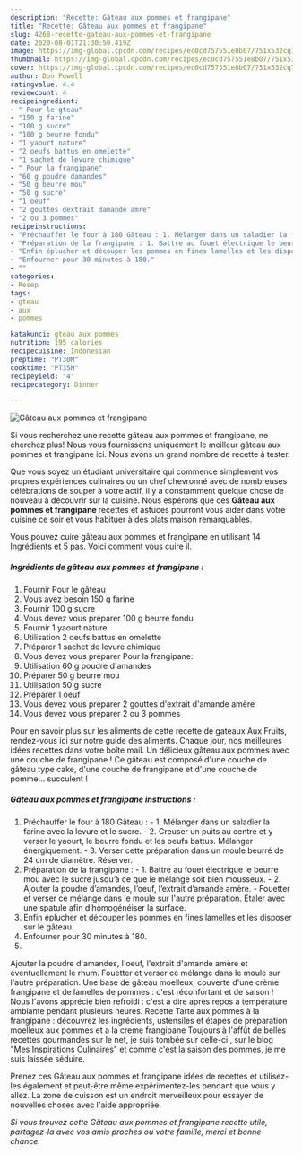 ```yaml
---
description: "Recette: Gâteau aux pommes et frangipane"
title: "Recette: Gâteau aux pommes et frangipane"
slug: 4268-recette-gateau-aux-pommes-et-frangipane
date: 2020-08-01T21:30:50.419Z
image: https://img-global.cpcdn.com/recipes/ec0cd757551e8b07/751x532cq70/gateau-aux-pommes-et-frangipane-photo-principale-de-la-recette.jpg
thumbnail: https://img-global.cpcdn.com/recipes/ec0cd757551e8b07/751x532cq70/gateau-aux-pommes-et-frangipane-photo-principale-de-la-recette.jpg
cover: https://img-global.cpcdn.com/recipes/ec0cd757551e8b07/751x532cq70/gateau-aux-pommes-et-frangipane-photo-principale-de-la-recette.jpg
author: Don Powell
ratingvalue: 4.4
reviewcount: 4
recipeingredient:
- " Pour le gteau"
- "150 g farine"
- "100 g sucre"
- "100 g beurre fondu"
- "1 yaourt nature"
- "2 oeufs battus en omelette"
- "1 sachet de levure chimique"
- " Pour la frangipane"
- "60 g poudre damandes"
- "50 g beurre mou"
- "50 g sucre"
- "1 oeuf"
- "2 gouttes dextrait damande amre"
- "2 ou 3 pommes"
recipeinstructions:
- "Préchauffer le four à 180 Gâteau : 1. Mélanger dans un saladier la farine avec la levure et le sucre. 2. Creuser un puits au centre et y verser le yaourt, le beurre fondu et les oeufs battus. Mélanger énergiquement. 3. Verser cette préparation dans un moule beurré de 24 cm de diamètre. Réserver."
- "Préparation de la frangipane : 1. Battre au fouet électrique le beurre mou avec le sucre jusqu’à ce que le mélange soit bien mousseux. 2. Ajouter la poudre d’amandes, l’oeuf, l’extrait d’amande amère. Fouetter et verser ce mélange dans le moule sur l&#39;autre préparation. Etaler avec une spatule afin d’homogénéiser la surface."
- "Enfin éplucher et découper les pommes en fines lamelles et les disposer sur le gâteau."
- "Enfourner pour 30 minutes à 180."
- ""
categories:
- Resep
tags:
- gteau
- aux
- pommes

katakunci: gteau aux pommes 
nutrition: 195 calories
recipecuisine: Indonesian
preptime: "PT30M"
cooktime: "PT35M"
recipeyield: "4"
recipecategory: Dinner

---
```



![Gâteau aux pommes et frangipane](https://img-global.cpcdn.com/recipes/ec0cd757551e8b07/751x532cq70/gateau-aux-pommes-et-frangipane-photo-principale-de-la-recette.jpg)

Si vous recherchez une recette gâteau aux pommes et frangipane, ne cherchez plus! Nous vous fournissons uniquement le meilleur gâteau aux pommes et frangipane ici. Nous avons un grand nombre de recette à tester.

Que vous soyez un étudiant universitaire qui commence simplement vos propres expériences culinaires ou un chef chevronné avec de nombreuses célébrations de souper à votre actif, il y a constamment quelque chose de nouveau à découvrir sur la cuisine. Nous espérons que ces <strong> Gâteau aux pommes et frangipane </strong> recettes et astuces pourront vous aider dans votre cuisine ce soir et vous habituer à des plats maison remarquables.

<!--inarticleads1-->

Vous pouvez cuire gâteau aux pommes et frangipane en utilisant 14 Ingrédients et 5 pas. Voici comment vous cuire il.

##### Ingrédients de gâteau aux pommes et frangipane :

1. Fournir  Pour le gâteau
1. Vous avez besoin 150 g farine
1. Fournir 100 g sucre
1. Vous devez vous préparer 100 g beurre fondu
1. Fournir 1 yaourt nature
1. Utilisation 2 oeufs battus en omelette
1. Préparer 1 sachet de levure chimique
1. Vous devez vous préparer  Pour la frangipane:
1. Utilisation 60 g poudre d&#39;amandes
1. Préparer 50 g beurre mou
1. Utilisation 50 g sucre
1. Préparer 1 oeuf
1. Vous devez vous préparer 2 gouttes d&#39;extrait d&#39;amande amère
1. Vous devez vous préparer 2 ou 3 pommes


Pour en savoir plus sur les aliments de cette recette de gateaux Aux Fruits, rendez-vous ici sur notre guide des aliments. Chaque jour, nos meilleures idées recettes dans votre boîte mail. Un délicieux gâteau aux pommes avec une couche de frangipane ! Ce gâteau est composé d&#39;une couche de gâteau type cake, d&#39;une couche de frangipane et d&#39;une couche de pomme… succulent ! 

<!--inarticleads2-->

##### Gâteau aux pommes et frangipane instructions :

1. Préchauffer le four à 180 Gâteau : - 1. Mélanger dans un saladier la farine avec la levure et le sucre. - 2. Creuser un puits au centre et y verser le yaourt, le beurre fondu et les oeufs battus. Mélanger énergiquement. - 3. Verser cette préparation dans un moule beurré de 24 cm de diamètre. Réserver.
1. Préparation de la frangipane : - 1. Battre au fouet électrique le beurre mou avec le sucre jusqu’à ce que le mélange soit bien mousseux. - 2. Ajouter la poudre d’amandes, l’oeuf, l’extrait d’amande amère. - Fouetter et verser ce mélange dans le moule sur l&#39;autre préparation. Etaler avec une spatule afin d’homogénéiser la surface.
1. Enfin éplucher et découper les pommes en fines lamelles et les disposer sur le gâteau.
1. Enfourner pour 30 minutes à 180.
1. 


Ajouter la poudre d&#39;amandes, l&#39;oeuf, l&#39;extrait d&#39;amande amère et éventuellement le rhum. Fouetter et verser ce mélange dans le moule sur l&#39;autre préparation. Une base de gâteau moelleux, couverte d&#39;une crème frangipane et de lamelles de pommes : c&#39;est réconfortant et de saison ! Nous l&#39;avons apprécié bien refroidi : c&#39;est à dire après repos à température ambiante pendant plusieurs heures. Recette Tarte aux pommes à la frangipane : découvrez les ingrédients, ustensiles et étapes de préparation moelleux aux pommes et a la creme frangipane Toujours à l&#39;affût de belles recettes gourmandes sur le net, je suis tombée sur celle-ci , sur le blog &#34;Mes Inspirations Culinaires&#34; et comme c&#39;est la saison des pommes, je me suis laissée séduire. 

<!--inarticleads1-->

<p>
Prenez ces Gâteau aux pommes et frangipane idées de recettes et utilisez-les également et peut-être même expérimentez-les pendant que vous y allez. La zone de cuisson est un endroit merveilleux pour essayer de nouvelles choses avec l'aide appropriée.
</p>

<p>
<i>Si vous trouvez cette Gâteau aux pommes et frangipane recette utile, partagez-la avec vos amis proches ou votre famille, merci et bonne chance.</i>
</p>

